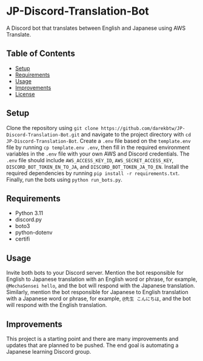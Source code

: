 # JP-Discord-Translation-Bot

A Discord bot that translates between English and Japanese using AWS Translate.

## Table of Contents

- [Setup](#setup)
- [Requirements](#requirements)
- [Usage](#usage)
- [Improvements](#improvements)
- [License](#license)

## Setup

Clone the repository using `git clone https://github.com/darekbtw/JP-Discord-Translation-Bot.git` and navigate to the project directory with `cd JP-Discord-Translation-Bot`. Create a `.env` file based on the `template.env` file by running `cp template.env .env`, then fill in the required environment variables in the `.env` file with your own AWS and Discord credentials. The `.env` file should include `AWS_ACCESS_KEY_ID`, `AWS_SECRET_ACCESS_KEY`, `DISCORD_BOT_TOKEN_EN_TO_JA`, and `DISCORD_BOT_TOKEN_JA_TO_EN`. Install the required dependencies by running `pip install -r requirements.txt`. Finally, run the bots using `python run_bots.py`.

## Requirements

- Python 3.11
- discord.py
- boto3
- python-dotenv
- certifi

## Usage

Invite both bots to your Discord server. Mention the bot responsible for English to Japanese translation with an English word or phrase, for example, `@MechaSensei hello`, and the bot will respond with the Japanese translation. Similarly, mention the bot responsible for Japanese to English translation with a Japanese word or phrase, for example, `@先生 こんにちは`, and the bot will respond with the English translation.

## Improvements

This project is a starting point and there are many improvements and updates that are planned to be pushed. The end goal is automating a Japanese learning Discord group.



